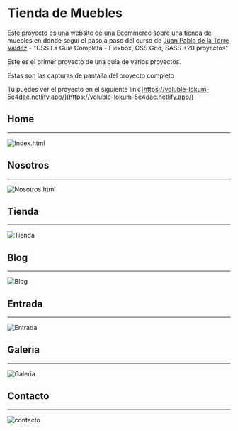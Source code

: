 # Tienda de Muebles

Este proyecto es una website de una Ecommerce sobre una tienda de muebles en donde seguí el paso a paso del curso de [Juan Pablo de la Torre Valdez](https://www.udemy.com/course/css-grid-y-flexbox-la-guia-definitiva-crea-10-proyectos/) - "CSS La Guía Completa - Flexbox, CSS Grid, SASS +20 proyectos"

Este es el primer proyecto de una guía de varios proyectos.

Estas son las capturas de pantalla del proyecto completo

Tu puedes ver el proyecto en el siguiente link
[https://voluble-lokum-5e4dae.netlify.app/](https://voluble-lokum-5e4dae.netlify.app/)

## Home
---
![Index.html](assets/Img-pages/index.png)


## Nosotros
---
![Nosotros.html](assets/Img-pages/nosotros.png)


## Tienda
---
![Tienda](assets/Img-pages/tienda.png)

## Blog
---
![Blog](assets/Img-pages/blog.png)

## Entrada
---
![Entrada](assets/Img-pages/entrada.png)

## Galeria
---
![Galeria](assets/Img-pages/galeria.png)

## Contacto
---
![contacto](assets/Img-pages/contacto.png)
